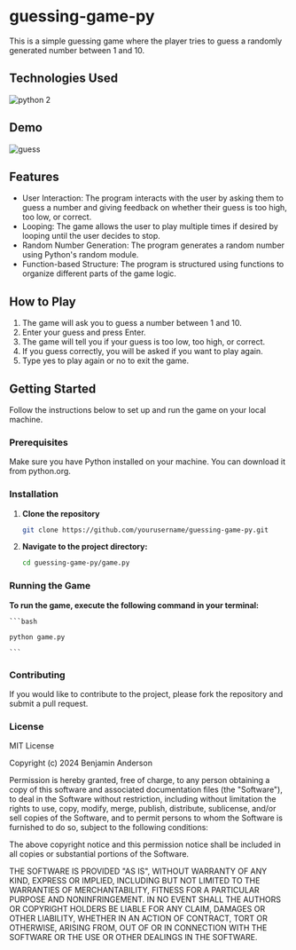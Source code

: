 # guessing-game-py
This is a simple guessing game where the player tries to guess a randomly generated number between 1 and 10.

## Technologies Used
![python 2](https://github.com/Selvawen/guessing-game-py/assets/111338548/2cda6787-fa36-41ca-9b3e-ec739b8d922d)


## Demo
![guess](https://github.com/Selvawen/guessing-game-py/assets/111338548/16e91945-7f3a-48e0-8115-5d60137549e3)

## Features
- User Interaction: The program interacts with the user by asking them to guess a number and giving feedback on whether their guess is too high, too low, or correct.
- Looping: The game allows the user to play multiple times if desired by looping until the user decides to stop.
- Random Number Generation: The program generates a random number using Python's random module.
- Function-based Structure: The program is structured using functions to organize different parts of the game logic.

## How to Play

1. The game will ask you to guess a number between 1 and 10.
2. Enter your guess and press Enter.
3. The game will tell you if your guess is too low, too high, or correct.
4. If you guess correctly, you will be asked if you want to play again.
5. Type yes to play again or no to exit the game.

## Getting Started
Follow the instructions below to set up and run the game on your local machine.

### Prerequisites
Make sure you have Python installed on your machine. You can download it from python.org.

### Installation
1. **Clone the repository**

    ```bash
    git clone https://github.com/yourusername/guessing-game-py.git

2. **Navigate to the project directory:**

    ```bash
    cd guessing-game-py/game.py

### Running the Game

**To run the game, execute the following command in your terminal:**

    ```bash
    
    python game.py
    
    ```
### Contributing
If you would like to contribute to the project, please fork the repository and submit a pull request.

### License
MIT License

Copyright (c) 2024 Benjamin Anderson

Permission is hereby granted, free of charge, to any person obtaining a copy of this software and associated documentation files (the "Software"), to deal in the Software without restriction, including without limitation the rights to use, copy, modify, merge, publish, distribute, sublicense, and/or sell copies of the Software, and to permit persons to whom the Software is furnished to do so, subject to the following conditions:

The above copyright notice and this permission notice shall be included in all copies or substantial portions of the Software.

THE SOFTWARE IS PROVIDED "AS IS", WITHOUT WARRANTY OF ANY KIND, EXPRESS OR IMPLIED, INCLUDING BUT NOT LIMITED TO THE WARRANTIES OF MERCHANTABILITY, FITNESS FOR A PARTICULAR PURPOSE AND NONINFRINGEMENT. IN NO EVENT SHALL THE AUTHORS OR COPYRIGHT HOLDERS BE LIABLE FOR ANY CLAIM, DAMAGES OR OTHER LIABILITY, WHETHER IN AN ACTION OF CONTRACT, TORT OR OTHERWISE, ARISING FROM, OUT OF OR IN CONNECTION WITH THE SOFTWARE OR THE USE OR OTHER DEALINGS IN THE SOFTWARE.